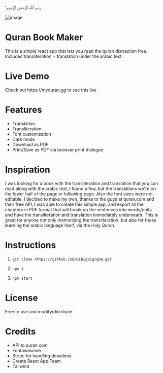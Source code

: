 'بِسْمِ ٱللَّٰهِ ٱلرَّحْمَٰنِ ٱلرَّحِيمِ

![image](https://github.com/user-attachments/assets/c358f1f5-7241-429d-a1f6-6f2f31d417ef)

# Quran Book Maker

This is a simple react app that lets you read the quran distraction free. Includes transliteration + translation under the arabic text. 

# Live Demo

Check out https://myquran.gg to see this live

# Features
- Translation
- Transliteration
- Font customization
- Dark mode
- Download as PDF
- Print/Save as PDF via browser print dialogue

# Inspiration

I was looking for a book with the transliteration and translation that you can read along with the arabic text, I found a few, but the translations we're on the lower half of the page or following page. Also the font sizes were not editable. 
I decided to make my own, thanks to the guys at quran.com and their free API, I was able to create this simple app, and export all the chapters in PDF format that will break up the sentences into words/units and have the transliteration and translation immediately underneath. 
This is great for anyone not only memorizing the transliteration, but also for those learning the arabic language itself, via the Holy Quran. 

# Instructions

1) `git clone https://github.com/Gibigbig/qbm.git`

2) `npm i`

3) `npm start`

# License

Free to use and modify/distribute.

# Credits

- API to quran.com
- Fontawesome
- Stripe for handling donations
- Create React App Team
- Tailwind
